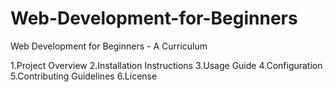 # Web-Development-for-Beginners
Web Development for Beginners - A Curriculum

1.Project Overview
2.Installation Instructions
3.Usage Guide
4.Configuration
5.Contributing Guidelines
6.License
